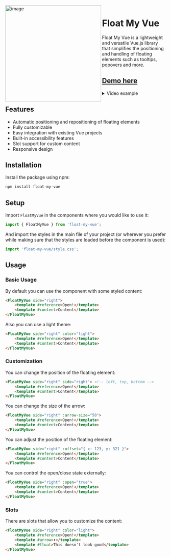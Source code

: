 <img width="300" alt="image" align="left" src="https://user-images.githubusercontent.com/5548950/236342921-71cc0711-fad6-48a1-ab87-f24c79fe24f8.png">

# Float My Vue

Float My Vue is a lightweight and versatile Vue.js library that simplifies the positioning and handling of floating elements such as tooltips, popovers and more.

## [Demo here](https://stackblitz.com/edit/vue-jipvav?file=src/App.vue)

<details>
  <summary>Video example</summary>
  <video loop autoplay width="100" src="https://user-images.githubusercontent.com/5548950/236342380-a775553a-e717-4748-aa85-3528b5e185a2.mov" />
</details>

## Features

- Automatic positioning and repositioning of floating elements
- Fully customizable
- Easy integration with existing Vue projects
- Built-in accessibility features
- Slot support for custom content
- Responsive design

## Installation

Install the package using npm:

```bash
npm install float-my-vue
```

## Setup

Import `FloatMyVue` in the components where you would like to use it:

```js
import { FloatMyVue } from 'float-my-vue';
```

And import the styles in the main file of your project (or wherever you prefer while making sure that the styles are loaded before the component is used):

```js
import 'float-my-vue/style.css';
```

## Usage

### Basic Usage

By default you can use the component with some styled content:

```html
<FloatMyVue side="right">
    <template #reference>Open!</template>
    <template #content>Content</template>
</FloatMyVue>
```

Also you can use a light theme:

```html
<FloatMyVue side="right" color="light">
    <template #reference>Open!</template>
    <template #content>Content</template>
</FloatMyVue>
```

### Customization

You can change the position of the floating element:

```html
<FloatMyVue side="right" side="right"> <!-- left, top, bottom -->
    <template #reference>Open!</template>
    <template #content>Content</template>
</FloatMyVue>
```

You can change the size of the arrow:

```html
<FloatMyVue side="right" :arrow-size="50">
    <template #reference>Open!</template>
    <template #content>Content</template>
</FloatMyVue>
```

You can adjust the position of the floating element:

```html
<FloatMyVue side="right" :offset="{ x: 123, y: 321 }">
    <template #reference>Open!</template>
    <template #content>Content</template>
</FloatMyVue>
```

You can control the open/close state externally:

```html
<FloatMyVue side="right" :open="true">
    <template #reference>Open!</template>
    <template #content>Content</template>
</FloatMyVue>
```

### Slots

There are slots that allow you to customize the content:

```html
<FloatMyVue side="right" color="light">
    <template #reference>Open!</template>
    <template #arrow>⬇️</template>
    <template #float>This doesn't look good</template>
</FloatMyVue>
```
